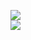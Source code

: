 [![](https://img.shields.io/badge/Made%20With-Github%20Spray-lightgrey.svg?style=for-the-badge&logo=github)](https://github.com/Annihil/github-spray#10063)  
[![](https://i.imgur.com/2DrTn0Z.gif)](https://github.com/Annihil/github-spray)